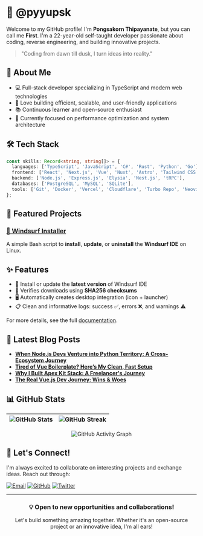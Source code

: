 # 🚀 @pyyupsk

Welcome to my GitHub profile! I'm **Pongsakorn Thipayanate**, but you can call
me **First**. I'm a 22-year-old self-taught developer passionate about coding,
reverse engineering, and building innovative projects.

> "Coding from dawn till dusk, I turn ideas into reality."

## 🎯 About Me

- 💻 Full-stack developer specializing in TypeScript and modern web technologies
- 🔧 Love building efficient, scalable, and user-friendly applications
- 📚 Continuous learner and open-source enthusiast
- 🌱 Currently focused on performance optimization and system architecture

## 🛠️ Tech Stack

```typescript
const skills: Record<string, string[]> = {
  languages: ['TypeScript', 'JavaScript', 'C#', 'Rust', 'Python', 'Go'],
  frontend: ['React', 'Next.js', 'Vue', 'Nuxt', 'Astro', 'Tailwind CSS'],
  backend: ['Node.js', 'Express.js', 'Elysia', 'Nest.js', 'tRPC'],
  databases: ['PostgreSQL', 'MySQL', 'SQLite'],
  tools: ['Git', 'Docker', 'Vercel', 'Cloudflare', 'Turbo Repo', 'Neovim'],
};
```

## 🌟 Featured Projects

### [🌊 Windsurf Installer](https://github.com/pyyupsk/windsurf-installer)

A simple Bash script to **install**, **update**, or **uninstall** the **Windsurf
IDE** on Linux.

## ✨ Features

- 🚀 Install or update the **latest version** of Windsurf IDE
- 🔐 Verifies downloads using **SHA256 checksums**
- 🖥️ Automatically creates desktop integration (icon + launcher)
- 📋 Clean and informative logs: success ✅, errors ❌, and warnings ⚠️

For more details, see the full
[documentation](https://github.com/pyyupsk/windsurf-installer).

## 📝 Latest Blog Posts

<!-- START_TEMPLATE -->

- **[When Node.js Devs Venture into Python Territory: A Cross-Ecosystem Journey](https://fasu.dev/blog/19c32399-68a3-4d24-830a-0d0b2c01f543)**
- **[Tired of Vue Boilerplate? Here’s My Clean, Fast Setup](https://fasu.dev/blog/b3ae3bf2-2dde-45f2-bf93-6b437ecf72ad)**
- **[Why I Built Apex Kit Stack: A Freelancer's Journey](https://fasu.dev/blog/5bd4cab2-17dd-43aa-b8ae-166269686320)**
- **[The Real Vue.js Dev Journey: Wins & Woes](https://fasu.dev/blog/e4aefc4c-e392-4c51-ac4f-98c13bbed464)**
<!-- END_TEMPLATE -->

## 📊 GitHub Stats

<div align="center">
  
| ![GitHub Stats](https://github-readme-stats.vercel.app/api?username=pyyupsk&show_icons=true&hide_border=true&bg_color=1e1e2e&text_color=cdd6f4&icon_color=cba6f7&title_color=94e2d5) | ![GitHub Streak](https://streak-stats.demolab.com?user=pyyupsk&theme=catppuccin-mocha&hide_border=true) |
| ------------------------------------------------------------------------------------------------------------------------------------------------------------------------------------ | ------------------------------------------------------------------------------------------------------- |

![GitHub Activity Graph](https://github-readme-activity-graph.vercel.app/graph?username=pyyupsk&bg_color=1e1e2e&color=cdd6f4&line=cba6f7&point=94e2d5&area=true&hide_border=true)

</div>

## 🤝 Let's Connect!

I'm always excited to collaborate on interesting projects and exchange ideas.
Reach out through:

[![Email](https://img.shields.io/badge/Email-contact%40fasu.dev-blue?style=flat-square&logo=gmail)](mailto:contact@fasu.dev)
[![GitHub](https://img.shields.io/badge/GitHub-pyyupsk-black?style=flat-square&logo=github)](https://github.com/pyyupsk)
[![Twitter](https://img.shields.io/badge/Twitter-@pyyupsk__-blue?style=flat-square&logo=twitter)](https://x.com/pyyupsk_)

---

<div align="center">
  
### 💡 Open to new opportunities and collaborations!
Let's build something amazing together. Whether it's an open-source project or an innovative idea, I'm all ears!

</div>
